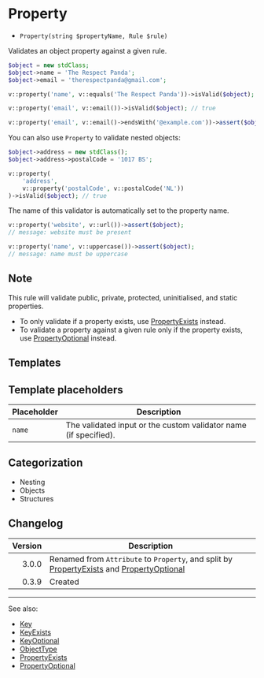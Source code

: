 # Property

- `Property(string $propertyName, Rule $rule)`

Validates an object property against a given rule.

```php
$object = new stdClass;
$object->name = 'The Respect Panda';
$object->email = 'therespectpanda@gmail.com';

v::property('name', v::equals('The Respect Panda'))->isValid($object); // true

v::property('email', v::email())->isValid($object); // true

v::property('email', v::email()->endsWith('@example.com'))->assert($object); // false
```

You can also use `Property` to validate nested objects:

```php
$object->address = new stdClass();
$object->address->postalCode = '1017 BS';

v::property(
    'address',
    v::property('postalCode', v::postalCode('NL'))
)->isValid($object); // true
```

The name of this validator is automatically set to the property name.

```php
v::property('website', v::url())->assert($object);
// message: website must be present

v::property('name', v::uppercase())->assert($object);
// message: name must be uppercase
```

## Note

This rule will validate public, private, protected, uninitialised, and static properties.

* To only validate if a property exists, use [PropertyExists](PropertyExists.md) instead.
* To validate a property against a given rule only if the property exists, use [PropertyOptional](PropertyOptional.md) instead.

## Templates

## Template placeholders

| Placeholder | Description                                                      |
|-------------|------------------------------------------------------------------|
| `name`      | The validated input or the custom validator name (if specified). |

## Categorization

- Nesting
- Objects
- Structures

## Changelog

| Version | Description                                                                                                                          |
|--------:|--------------------------------------------------------------------------------------------------------------------------------------|
|   3.0.0 | Renamed from `Attribute` to `Property`, and split by [PropertyExists](PropertyExists.md) and [PropertyOptional](PropertyOptional.md) |
|   0.3.9 | Created                                                                                                                              |

***
See also:

- [Key](Key.md)
- [KeyExists](KeyExists.md)
- [KeyOptional](KeyOptional.md)
- [ObjectType](ObjectType.md)
- [PropertyExists](PropertyExists.md)
- [PropertyOptional](PropertyOptional.md)
